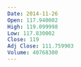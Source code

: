 ```yaml
---
Date: 2014-11-26
Open: 117.940002
High: 119.099998
Low: 117.830002
Close: 119
Adj Close: 111.759903
Volume: 40768300
---
```

